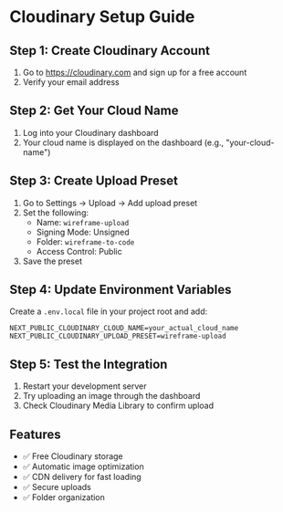 # Cloudinary Setup Guide

## Step 1: Create Cloudinary Account
1. Go to https://cloudinary.com and sign up for a free account
2. Verify your email address

## Step 2: Get Your Cloud Name
1. Log into your Cloudinary dashboard
2. Your cloud name is displayed on the dashboard (e.g., "your-cloud-name")

## Step 3: Create Upload Preset
1. Go to Settings → Upload → Add upload preset
2. Set the following:
   - Name: `wireframe-upload`
   - Signing Mode: Unsigned
   - Folder: `wireframe-to-code`
   - Access Control: Public
3. Save the preset

## Step 4: Update Environment Variables
Create a `.env.local` file in your project root and add:
```
NEXT_PUBLIC_CLOUDINARY_CLOUD_NAME=your_actual_cloud_name
NEXT_PUBLIC_CLOUDINARY_UPLOAD_PRESET=wireframe-upload
```

## Step 5: Test the Integration
1. Restart your development server
2. Try uploading an image through the dashboard
3. Check Cloudinary Media Library to confirm upload

## Features
- ✅ Free Cloudinary storage
- ✅ Automatic image optimization
- ✅ CDN delivery for fast loading
- ✅ Secure uploads
- ✅ Folder organization

